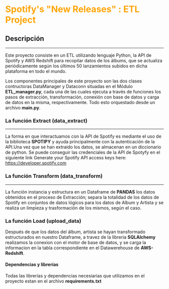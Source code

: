 # <span style="color:orange"> Spotify's "New Releases" : ETL Project</span>

## Descripción
-------------------
Este proyecto consiste en un ETL utilizando lenguaje Python, la API de Spotify y AWS Redshift para recopilar datos de los álbums, que se actualiza periódicamente según los últimos 50 lanzamientos subidos en dicha plataforma en todo el mundo.

Los componentes principales de este proyecto son las dos clases contructoras DataManager y Dataconn situadas en el Módulo __ETL_manager.py__, cada una de las cuales ejecuta a través de funciones los pasos de extracción, transformación, conexión con base de datos y carga de datos en la misma, respectivamente. 
Todo esto orquestado desde un archivo __main.py__.

### La función Extract (data_extract)
------------------------------
La forma en que interactuamos con la API de Spotify es mediante el uso de la biblioteca __SPOTIPY__ y ayuda principalmente con la autenticación de la API.Una vez que se han extraído los datos, se almacenan en un diccionario de python.
Se puede conseguir las credenciales de la API de Spotyfy en el siguiente link
Generate your Spotify API access keys here: https://developer.spotify.com

### La función Transform (data_transform)
--------------------------------
La función instancia y estructura en un Dataframe de __PANDAS__ los datos obtenidos en el proceso de Extracción; separa la totalidad de los datos de Spotify en conjuntos de datos lógicos para los datos de Album y Artista y se realiza un limpieza y trasformación de los mismos, según el caso.

### La función Load  (upload_data)
Después de que los datos del álbum, artista se hayan transformado  estructurados en nuestro Dataframe, a travez de la libreria __SQLAlchemy__ realizamos la conexion con el motor de base de datos, y se carga la informacion en la tabla correspondiente en el Datawerehouse de __AWS-Redshift__.

#### Dependencias y librerías 
Todas las librerías y dependencias necesiarias que utilizamos en el proyecto estan en el archivo __requirements.txt__